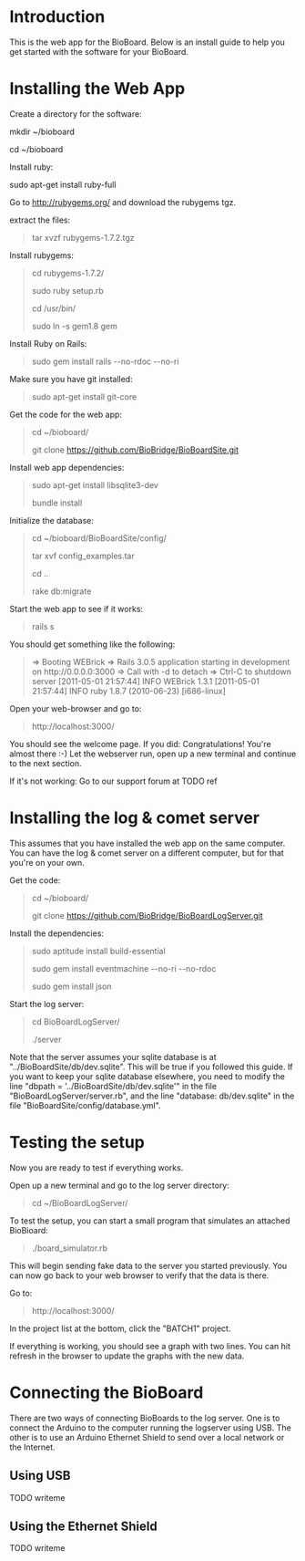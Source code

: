 Introduction
============

This is the web app for the BioBoard. Below is an install guide to help you get started with the software for your BioBoard.

Installing the Web App
======================

Create a directory for the software:

  mkdir ~/bioboard

  cd ~/bioboard

Install ruby:

  sudo apt-get install ruby-full

Go to http://rubygems.org/ and download the rubygems tgz.

extract the files:

<blockquote>
  tar xvzf rubygems-1.7.2.tgz
</blockquote>

Install rubygems:

<blockquote>
  cd rubygems-1.7.2/

  sudo ruby setup.rb

  cd /usr/bin/

  sudo ln -s gem1.8 gem
</blockquote>

Install Ruby on Rails:

<blockquote>
  sudo gem install rails --no-rdoc --no-ri
</blockquote>

Make sure you have git installed:

<blockquote>
  sudo apt-get install git-core
</blockquote>

Get the code for the web app:

<blockquote>
  cd ~/bioboard/

  git clone https://github.com/BioBridge/BioBoardSite.git
</blockquote>

Install web app dependencies:

<blockquote>
  sudo apt-get install libsqlite3-dev

  bundle install
</blockquote>

Initialize the database:

<blockquote>
  cd ~/bioboard/BioBoardSite/config/

  tar xvf config_examples.tar

  cd ..

  rake db:migrate
</blockquote>

Start the web app to see if it works:

<blockquote>
  rails s
</blockquote>

You should get something like the following:

<blockquote>
=> Booting WEBrick
=> Rails 3.0.5 application starting in development on http://0.0.0.0:3000
=> Call with -d to detach
=> Ctrl-C to shutdown server
[2011-05-01 21:57:44] INFO  WEBrick 1.3.1
[2011-05-01 21:57:44] INFO  ruby 1.8.7 (2010-06-23) [i686-linux]
</blockquote>

Open your web-browser and go to:

<blockquote>
  http://localhost:3000/
</blockquote>

You should see the welcome page.
If you did: Congratulations! You're almost there :-) Let the webserver run, open up a new terminal and continue to the next section.

If it's not working: Go to our support forum at TODO ref

Installing the log & comet server
=================================

This assumes that you have installed the web app on the same computer. You can have the log & comet server on a different computer, but for that you're on your own.

Get the code:

<blockquote>
  cd ~/bioboard/

  git clone https://github.com/BioBridge/BioBoardLogServer.git
</blockquote>

Install the dependencies:

<blockquote>
  sudo aptitude install build-essential

  sudo gem install eventmachine --no-ri --no-rdoc

  sudo gem install json
</blockquote>

Start the log server:

<blockquote>
  cd BioBoardLogServer/

  ./server
</blockquote>

Note that the server assumes your sqlite database is at "../BioBoardSite/db/dev.sqlite". This will be true if you followed this guide. If you want to keep your sqlite database elsewhere, you need to modify the line "dbpath = '../BioBoardSite/db/dev.sqlite'" in the file "BioBoardLogServer/server.rb", and the line "database: db/dev.sqlite" in the file "BioBoardSite/config/database.yml". 

Testing the setup
=================

Now you are ready to test if everything works.

Open up a new terminal and go to the log server directory:

<blockquote>
  cd ~/BioBoardLogServer/
</blockquote>

To test the setup, you can start a small program that simulates an attached BioBioard:

<blockquote>
  ./board_simulator.rb
</blockquote>

This will begin sending fake data to the server you started previously. You can now go back to your web browser to verify that the data is there.

Go to:

<blockquote>
  http://localhost:3000/
</blockquote>

In the project list at the bottom, click the "BATCH1" project.

If everything is working, you should see a graph with two lines. You can hit refresh in the browser to update the graphs with the new data.

Connecting the BioBoard
=======================

There are two ways of connecting BioBoards to the log server. One is to connect the Arduino to the computer running the logserver using USB. The other is to use an Arduino Ethernet Shield to send over a local network or the Internet. 

Using USB
---------

TODO writeme

Using the Ethernet Shield
-------------------------

TODO writeme
